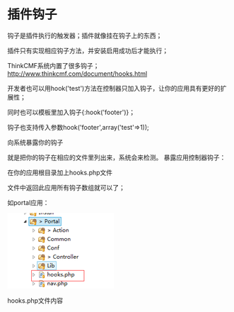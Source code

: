 # 插件钩子

钩子是插件执行的触发器；插件就像挂在钩子上的东西；

插件只有实现相应钩子方法，并安装启用成功后才能执行；



ThinkCMF系统内置了很多钩子；http://www.thinkcmf.com/document/hooks.html 

开发者也可以用hook('test')方法在控制器只加入钩子，让你的应用具有更好的扩展性；

同时也可以模板里加入钩子{:hook('footer')}；

钩子也支持传入参数hook('footer',array('test'=>1));





向系统暴露你的钩子

就是把你的钩子在相应的文件里列出来，系统会来检测。
暴露应用控制器钩子：

在你的应用根目录加上hooks.php文件

文件中返回此应用所有钩子数组就可以了；

如portal应用：

![](../images/54aa91de3ca54.png)

hooks.php文件内容

<?php
return array(
		//'test',
);
暴露你的模板钩子：

在你的模板根目录加上hooks.html文件；

在此文件中用英文逗号分开此模板所有的钩子就可以了；

如simplebootx模板：

![](../images/54aa9283b5d3a.png)


hooks.html文件内容：

footer,footer_end